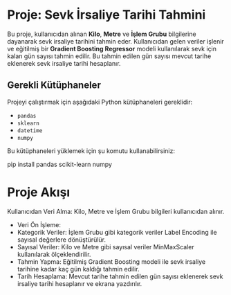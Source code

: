 # Proje: Sevk İrsaliye Tarihi Tahmini

Bu proje, kullanıcıdan alınan **Kilo**, **Metre** ve **İşlem Grubu** bilgilerine dayanarak sevk irsaliye tarihini tahmin eder. Kullanıcıdan gelen veriler işlenir ve eğitilmiş bir **Gradient Boosting Regressor** modeli kullanılarak sevk için kalan gün sayısı tahmin edilir. Bu tahmin edilen gün sayısı mevcut tarihe eklenerek sevk irsaliye tarihi hesaplanır.

## Gerekli Kütüphaneler

Projeyi çalıştırmak için aşağıdaki Python kütüphaneleri gereklidir:

- `pandas`
- `sklearn`
- `datetime`
- `numpy`

Bu kütüphaneleri yüklemek için şu komutu kullanabilirsiniz:


pip install pandas scikit-learn numpy


# Proje Akışı
Kullanıcıdan Veri Alma: Kilo, Metre ve İşlem Grubu bilgileri kullanıcıdan alınır.
-  Veri Ön İşleme:
- Kategorik Veriler: İşlem Grubu gibi kategorik veriler Label Encoding ile sayısal değerlere dönüştürülür.
- Sayısal Veriler: Kilo ve Metre gibi sayısal veriler MinMaxScaler kullanılarak ölçeklendirilir.
- Tahmin Yapma: Eğitilmiş Gradient Boosting modeli ile sevk irsaliye tarihine kadar kaç gün kaldığı tahmin edilir.
- Tarih Hesaplama: Mevcut tarihe tahmin edilen gün sayısı eklenerek sevk irsaliye tarihi hesaplanır ve ekrana yazdırılır.
